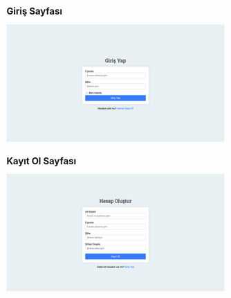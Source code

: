 <!-- login.html için ekran görüntüsü -->

## Giriş Sayfası

![Giriş Sayfası Ekran Görüntüsü](./giris.png)

<!-- signup.html için ekran görüntüsü -->

## Kayıt Ol Sayfası

![Kayıt Sayfası Ekran Görüntüsü](./signup.png)

